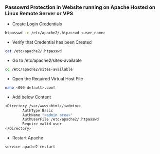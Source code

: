 ### Passowrd Protection in Website running on Apache Hosted on Linux Remote Server or VPS

- Create Login Credentials
```sh
htpasswd -c /etc/apache2/.htpasswd <user_name>
```
- Verify that Credential has been Created
```sh
cat /etc/apache2/.htpasswd
```
- Go to /etc/apache2/sites-available
```sh
cd /etc/apache2/sites-available
```
- Open the Required Virtual Host File
```sh
nano <000-default>.conf
```
- Add below Content
```sh
<Directory /var/www/<html>/<admin>>
        AuthType Basic
        AuthName "<admin area>"
        AuthUserFile /etc/apache2/.htpasswd
        Require valid-user
</Directory>
```
- Restart Apache
```sh
service apache2 restart
```